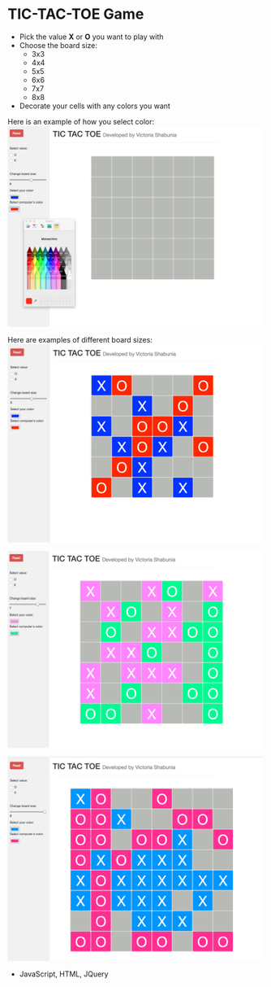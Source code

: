 # TIC-TAC-TOE Game
- Pick the value **X** or **O** you want to play with
- Choose the board size:
  - 3x3
  - 4x4
  - 5x5
  - 6x6
  - 7x7
  - 8x8
- Decorate your cells with any colors you want


Here is an example of how you select color:
![Image](https://github.com/vikshab/Images/blob/master/colors.png?raw=true)

Here are examples of different board sizes:
![Image](https://github.com/vikshab/Images/blob/master/board6x6.png?raw=true)

![Image](https://github.com/vikshab/Images/blob/master/board7x7.png?raw=true)

![Image](https://github.com/vikshab/Images/blob/master/board8x8.png?raw=true)

- JavaScript, HTML, JQuery
